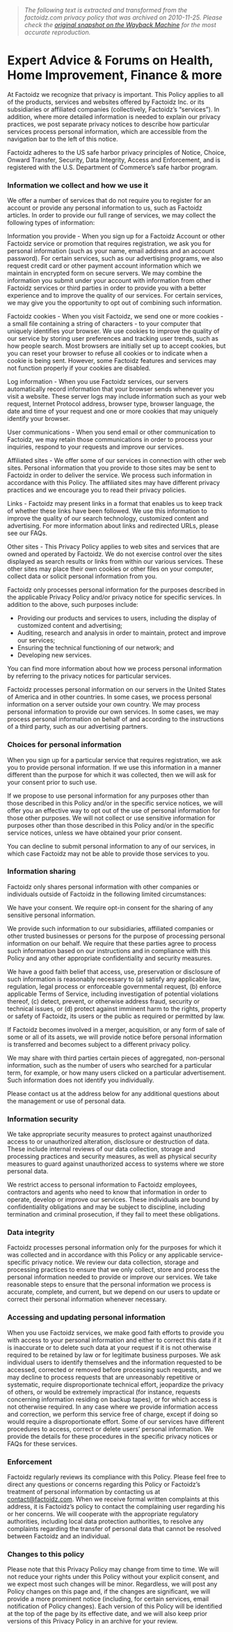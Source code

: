 > *The following text is extracted and transformed from the factoidz.com privacy policy that was archived on 2010-11-25. Please check the [original snapshot on the Wayback Machine](https://web.archive.org/web/20101125053431id_/http%3A//factoidz.com/pages/privacy.php) for the most accurate reproduction.*

# Expert Advice & Forums on Health, Home Improvement, Finance & more

[](http://factoidz.com/)

At Factoidz we recognize that privacy is important. This Policy applies to all of the products, services and websites offered by Factoidz Inc. or its subsidiaries or affiliated companies (collectively, Factoidz’s “services”). In addition, where more detailed information is needed to explain our privacy practices, we post separate privacy notices to describe how particular services process personal information, which are accessible from the navigation bar to the left of this notice.

Factoidz adheres to the US safe harbor privacy principles of Notice, Choice, Onward Transfer, Security, Data Integrity, Access and Enforcement, and is registered with the U.S. Department of Commerce’s safe harbor program.

### Information we collect and how we use it

We offer a number of services that do not require you to register for an account or provide any personal information to us, such as Factoidz articles. In order to provide our full range of services, we may collect the following types of information:

Information you provide - When you sign up for a Factoidz Account or other Factoidz service or promotion that requires registration, we ask you for personal information (such as your name, email address and an account password). For certain services, such as our advertising programs, we also request credit card or other payment account information which we maintain in encrypted form on secure servers. We may combine the information you submit under your account with information from other Factoidz services or third parties in order to provide you with a better experience and to improve the quality of our services. For certain services, we may give you the opportunity to opt out of combining such information.

Factoidz cookies - When you visit Factoidz, we send one or more cookies - a small file containing a string of characters - to your computer that uniquely identifies your browser. We use cookies to improve the quality of our service by storing user preferences and tracking user trends, such as how people search. Most browsers are initially set up to accept cookies, but you can reset your browser to refuse all cookies or to indicate when a cookie is being sent. However, some Factoidz features and services may not function properly if your cookies are disabled.

Log information - When you use Factoidz services, our servers automatically record information that your browser sends whenever you visit a website. These server logs may include information such as your web request, Internet Protocol address, browser type, browser language, the date and time of your request and one or more cookies that may uniquely identify your browser.

User communications - When you send email or other communication to Factoidz, we may retain those communications in order to process your inquiries, respond to your requests and improve our services.

Affiliated sites - We offer some of our services in connection with other web sites. Personal information that you provide to those sites may be sent to Factoidz in order to deliver the service. We process such information in accordance with this Policy. The affiliated sites may have different privacy practices and we encourage you to read their privacy policies.

Links - Factoidz may present links in a format that enables us to keep track of whether these links have been followed. We use this information to improve the quality of our search technology, customized content and advertising. For more information about links and redirected URLs, please see our FAQs.

Other sites - This Privacy Policy applies to web sites and services that are owned and operated by Factoidz. We do not exercise control over the sites displayed as search results or links from within our various services. These other sites may place their own cookies or other files on your computer, collect data or solicit personal information from you.

Factoidz only processes personal information for the purposes described in the applicable Privacy Policy and/or privacy notice for specific services. In addition to the above, such purposes include:

  * Providing our products and services to users, including the display of customized content and advertising;
  * Auditing, research and analysis in order to maintain, protect and improve our services;
  * Ensuring the technical functioning of our network; and
  * Developing new services.



You can find more information about how we process personal information by referring to the privacy notices for particular services.

Factoidz processes personal information on our servers in the United States of America and in other countries. In some cases, we process personal information on a server outside your own country. We may process personal information to provide our own services. In some cases, we may process personal information on behalf of and according to the instructions of a third party, such as our advertising partners.

### Choices for personal information

When you sign up for a particular service that requires registration, we ask you to provide personal information. If we use this information in a manner different than the purpose for which it was collected, then we will ask for your consent prior to such use.

If we propose to use personal information for any purposes other than those described in this Policy and/or in the specific service notices, we will offer you an effective way to opt out of the use of personal information for those other purposes. We will not collect or use sensitive information for purposes other than those described in this Policy and/or in the specific service notices, unless we have obtained your prior consent.

You can decline to submit personal information to any of our services, in which case Factoidz may not be able to provide those services to you.

### Information sharing

Factoidz only shares personal information with other companies or individuals outside of Factoidz in the following limited circumstances:

We have your consent. We require opt-in consent for the sharing of any sensitive personal information.

We provide such information to our subsidiaries, affiliated companies or other trusted businesses or persons for the purpose of processing personal information on our behalf. We require that these parties agree to process such information based on our instructions and in compliance with this Policy and any other appropriate confidentiality and security measures.

We have a good faith belief that access, use, preservation or disclosure of such information is reasonably necessary to (a) satisfy any applicable law, regulation, legal process or enforceable governmental request, (b) enforce applicable Terms of Service, including investigation of potential violations thereof, (c) detect, prevent, or otherwise address fraud, security or technical issues, or (d) protect against imminent harm to the rights, property or safety of Factoidz, its users or the public as required or permitted by law.

If Factoidz becomes involved in a merger, acquisition, or any form of sale of some or all of its assets, we will provide notice before personal information is transferred and becomes subject to a different privacy policy.

We may share with third parties certain pieces of aggregated, non-personal information, such as the number of users who searched for a particular term, for example, or how many users clicked on a particular advertisement. Such information does not identify you individually.

Please contact us at the address below for any additional questions about the management or use of personal data.

### Information security

We take appropriate security measures to protect against unauthorized access to or unauthorized alteration, disclosure or destruction of data. These include internal reviews of our data collection, storage and processing practices and security measures, as well as physical security measures to guard against unauthorized access to systems where we store personal data.

We restrict access to personal information to Factoidz employees, contractors and agents who need to know that information in order to operate, develop or improve our services. These individuals are bound by confidentiality obligations and may be subject to discipline, including termination and criminal prosecution, if they fail to meet these obligations.

### Data integrity

Factoidz processes personal information only for the purposes for which it was collected and in accordance with this Policy or any applicable service-specific privacy notice. We review our data collection, storage and processing practices to ensure that we only collect, store and process the personal information needed to provide or improve our services. We take reasonable steps to ensure that the personal information we process is accurate, complete, and current, but we depend on our users to update or correct their personal information whenever necessary.

### Accessing and updating personal information

When you use Factoidz services, we make good faith efforts to provide you with access to your personal information and either to correct this data if it is inaccurate or to delete such data at your request if it is not otherwise required to be retained by law or for legitimate business purposes. We ask individual users to identify themselves and the information requested to be accessed, corrected or removed before processing such requests, and we may decline to process requests that are unreasonably repetitive or systematic, require disproportionate technical effort, jeopardize the privacy of others, or would be extremely impractical (for instance, requests concerning information residing on backup tapes), or for which access is not otherwise required. In any case where we provide information access and correction, we perform this service free of charge, except if doing so would require a disproportionate effort. Some of our services have different procedures to access, correct or delete users’ personal information. We provide the details for these procedures in the specific privacy notices or FAQs for these services.

### Enforcement

Factoidz regularly reviews its compliance with this Policy. Please feel free to direct any questions or concerns regarding this Policy or Factoidz’s treatment of personal information by contacting us at contact@factoidz.com. When we receive formal written complaints at this address, it is Factoidz’s policy to contact the complaining user regarding his or her concerns. We will cooperate with the appropriate regulatory authorities, including local data protection authorities, to resolve any complaints regarding the transfer of personal data that cannot be resolved between Factoidz and an individual.

### Changes to this policy

Please note that this Privacy Policy may change from time to time. We will not reduce your rights under this Policy without your explicit consent, and we expect most such changes will be minor. Regardless, we will post any Policy changes on this page and, if the changes are significant, we will provide a more prominent notice (including, for certain services, email notification of Policy changes). Each version of this Policy will be identified at the top of the page by its effective date, and we will also keep prior versions of this Privacy Policy in an archive for your review.
